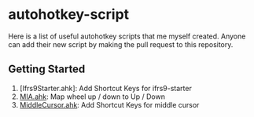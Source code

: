 # autohotkey-script

Here is a list of useful autohotkey scripts that me myself created. Anyone can add their new script by making the pull request to this repository.

## Getting Started

1. [Ifrs9Starter.ahk]: Add Shortcut Keys for ifrs9-starter
1. [MIA.ahk](scripts/Process.sh): Map wheel up / down to Up / Down 
1. [MiddleCursor.ahk](scripts/Interactive.sh): Add Shortcut Keys for middle cursor

